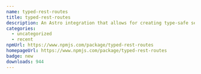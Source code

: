 ```yaml
---
name: typed-rest-routes
title: typed-rest-routes
description: An Astro integration that allows for creating type-safe server endpoints.
categories:
  - uncategorized
  - recent
npmUrl: https://www.npmjs.com/package/typed-rest-routes
homepageUrl: https://www.npmjs.com/package/typed-rest-routes
badge: new
downloads: 944
---
```

